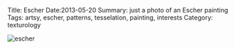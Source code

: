 Title: Escher
Date:2013-05-20
Summary: just a photo of an Escher painting
Tags: artsy, escher, patterns, tesselation, painting, interests
Category: texturology

![escher](http://brettworks.files.wordpress.com/2012/04/escher_reptiles.jpeg)